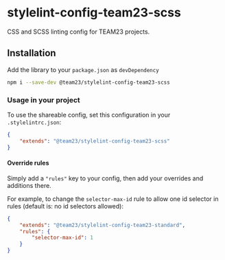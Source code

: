 # stylelint-config-team23-scss

CSS and SCSS linting config for TEAM23 projects.

## Installation

Add the library to your `package.json` as `devDependency`

```bash
npm i --save-dev @team23/stylelint-config-team23-scss
```

### Usage in your project

To use the shareable config, set this configuration in your `.stylelintrc.json`:

```json
{
    "extends": "@team23/stylelint-config-team23-scss"
}
```

#### Override rules

Simply add a `"rules"` key to your config, then add your overrides and additions there.

For example, to change the `selector-max-id` rule to allow one id selector in rules
(default is: no id selectors allowed):

```json
{
    "extends": "@team23/stylelint-config-team23-standard",
    "rules": {
        "selector-max-id": 1
    }
}
```
